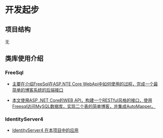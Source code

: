 # 开发起步


## 项目结构

无

## 类库使用介绍

### FreeSql

- [主要在介绍FreeSql在ASP.NTE Core WebApi中如何使用的过程，完成一个最简单的博客系统的后端接口](https://luoyunchong.github.io/vuepress-docs/dotnetcore/examples/FreeSql-in-asp.net-core-webapi-how-to-use.html)

- [本文使用ASP .NET Core的WEB API，构建一个RESTful风格的接口，使用Freesql访问MySQL数据库，实现二个表的简单博客，并集成AutoMapper。](https://luoyunchong.github.io/vuepress-docs/dotnetcore/examples/FreeSql-sample-blog-RESTful-use-automapper.html)

### IdentityServer4


- [IdentityServer4 在本项目中的应用](/dotnetcore/examples/IdentityServer4.html)

<RightMenu />